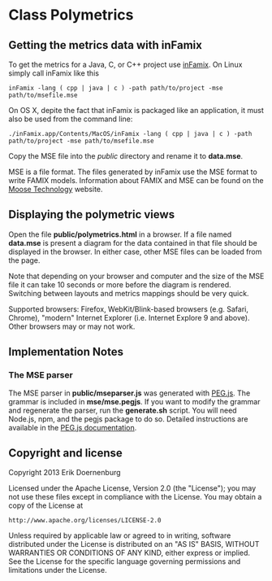 # Class Polymetrics

## Getting the metrics data with inFamix

To get the metrics for a Java, C, or C++ project use [inFamix](http://www.intooitus.com/products/infamix). On Linux simply call inFamix like this

    inFamix -lang ( cpp | java | c ) -path path/to/project -mse path/to/msefile.mse

On OS X, depite the fact that inFamix is packaged like an application, it must also be used from the command line:

    ./inFamix.app/Contents/MacOS/inFamix -lang ( cpp | java | c ) -path path/to/project -mse path/to/msefile.mse

Copy the MSE file into the _public_ directory and rename it to **data.mse**.

MSE is a file format. The files generated by inFamix use the MSE format to write FAMIX models. Information about FAMIX and MSE can be found on the [Moose Technology]() website.


## Displaying the polymetric views

Open the file **public/polymetrics.html** in a browser. If a file named **data.mse** is present a diagram for the data contained in that file should be displayed in the browser. In either case, other MSE files can be loaded from the page. 

Note that depending on your browser and computer and the size of the MSE file it can take 10 seconds or more before the diagram is rendered. Switching between layouts and metrics mappings should be very quick.

Supported browsers: Firefox, WebKit/Blink-based browsers (e.g. Safari, Chrome), "modern" Internet Explorer (i.e. Internet Explore 9 and above). Other browsers may or may not work.


## Implementation Notes

### The MSE parser

The MSE parser in **public/mseparser.js** was generated with [PEG.js](http://pegjs.majda.cz/). The grammar is included in **mse/mse.pegjs**. If you want to modify the grammar and regenerate the parser, run the **generate.sh** script. You will need Node.js, npm, and the pegjs package  to do so. Detailed instructions are available in the [PEG.js documentation](http://pegjs.majda.cz/documentation).


## Copyright and license

Copyright 2013 Erik Doernenburg

Licensed under the Apache License, Version 2.0 (the "License");
you may not use these files except in compliance with the License.
You may obtain a copy of the License at

    http://www.apache.org/licenses/LICENSE-2.0

Unless required by applicable law or agreed to in writing, software
distributed under the License is distributed on an "AS IS" BASIS,
WITHOUT WARRANTIES OR CONDITIONS OF ANY KIND, either express or implied.
See the License for the specific language governing permissions and
limitations under the License.
